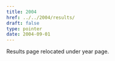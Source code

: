 ```yaml
---
title: 2004
href: ../../2004/results/
draft: false
type: pointer
date: 2004-09-01
---
```


Results page relocated under year page.
